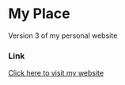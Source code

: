 # My Place
Version 3 of my personal website

### Link

<a href="https://myplace.memrip.repl.co/">Click here to visit my website</a>
